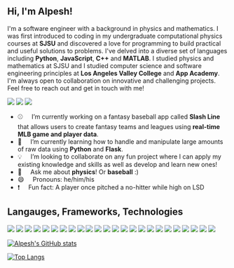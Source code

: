 ## Hi, I'm Alpesh!

I'm a software engineer with a background in physics and mathematics. I was first introduced to coding in my undergraduate computational physics courses at **SJSU** and discovered a love for programming to build practical and useful solutions to problems.  I've delved into a diverse set of languages including **Python**, **JavaScript**, **C++** and **MATLAB**. I studied physics and mathematics at SJSU and I studied computer science and software engineering principles at **Los Angeles Valley College** and **App Academy**. I'm always open to collaboration on innovative and challenging projects. Feel free to reach out and get in touch with me!

[<img src="https://img.shields.io/badge/LinkedIn-0077B5?style=for-the-badge&logo=linkedin&logoColor=white" />](https://www.linkedin.com/in/alpeshvyas-627/) <img src="https://img.shields.io/badge/Gmail alpesh.vyas627@gmail.com-D14836?style=for-the-badge&logo=gmail&logoColor=white" /> [<img src="https://img.shields.io/badge/Portfolio-0077B5?style=for-the-badge&logo={LOGO-NAME}&logoColor=white" />](https://www.alpeshvyas.com/)

- :baseball:&nbsp;&nbsp;&nbsp;&nbsp;&nbsp;I’m currently working on a fantasy baseball app called **Slash Line** that allows users to create fantasy teams and leagues using **real-time MLB game and player data**.
- :file_folder:&nbsp;&nbsp;&nbsp;&nbsp;&nbsp;I’m currently learning how to handle and manipulate large amounts of raw data using **Python** and **Flask**.
- :bulb:&nbsp;&nbsp;&nbsp;&nbsp;&nbsp;I’m looking to collaborate on any fun project where I can apply my existing knowledge and skills as well as develop and learn new ones!
- 💬&nbsp;&nbsp;&nbsp;&nbsp;&nbsp;Ask me about **physics**! Or **baseball** :)
- 😄&nbsp;&nbsp;&nbsp;&nbsp;&nbsp;Pronouns: he/him/his
- :heavy_exclamation_mark:&nbsp;&nbsp;&nbsp;&nbsp;&nbsp;Fun fact: A player once pitched a no-hitter while high on LSD

## Langauges, Frameworks, Technologies

<img src="https://img.shields.io/badge/Python-3776AB?style=for-the-badge&logo=python&logoColor=white" /> <img src="https://img.shields.io/badge/JavaScript-323330?style=for-the-badge&logo=javascript&logoColor=F7DF1E" /> <img src="https://img.shields.io/badge/C%2B%2B-00599C?style=for-the-badge&logo=c%2B%2B&logoColor=white" /> <img src="https://img.shields.io/badge/HTML5-E34F26?style=for-the-badge&logo=html5&logoColor=white" /> <img src="https://img.shields.io/badge/CSS3-1572B6?style=for-the-badge&logo=css3&logoColor=white" /> <img src="https://img.shields.io/badge/Visual_Studio_Code-0078D4?style=for-the-badge&logo=visual%20studio%20code&logoColor=white" /> <img src="https://img.shields.io/badge/Amazon_AWS-232F3E?style=for-the-badge&logo=amazon-aws&logoColor=white" /> <img src="https://img.shields.io/badge/Git-F05032?style=for-the-badge&logo=git&logoColor=white" /> <img src="https://img.shields.io/badge/Postman-FF6C37?style=for-the-badge&logo=Postman&logoColor=white" /> <img src="https://img.shields.io/badge/Docker-2CA5E0?style=for-the-badge&logo=docker&logoColor=white" /> <img src="https://img.shields.io/badge/Heroku-430098?style=for-the-badge&logo=heroku&logoColor=white" /> <img src="https://img.shields.io/badge/Flask-000000?style=for-the-badge&logo=flask&logoColor=white" /> <img src="https://img.shields.io/badge/React_Router-CA4245?style=for-the-badge&logo=react-router&logoColor=white" /> <img src="https://img.shields.io/badge/Redux-593D88?style=for-the-badge&logo=redux&logoColor=white" /> <img src="https://img.shields.io/badge/Material--UI-0081CB?style=for-the-badge&logo=material-ui&logoColor=white" /> <img src="https://img.shields.io/badge/React-20232A?style=for-the-badge&logo=react&logoColor=61DAFB" /> <img src="https://img.shields.io/badge/Markdown-000000?style=for-the-badge&logo=markdown&logoColor=white" /> <img src="https://img.shields.io/badge/Jupyter-F37626.svg?&style=for-the-badge&logo=Jupyter&logoColor=white" /> <img src="https://img.shields.io/badge/RASPBERRY%20PI-C51A4A.svg?&style=for-the-badge&logo=raspberry%20pi&logoColor=white" /> <img src="https://img.shields.io/badge/Express.js-404D59?style=for-the-badge&logo=express&logoColor=white" /> <img src="https://img.shields.io/badge/npm-CB3837?style=for-the-badge&logo=npm&logoColor=white" /> <img src="https://img.shields.io/badge/Node.js-43853D?style=for-the-badge&logo=node.js&logoColor=white" /> <img src="https://img.shields.io/badge/PostgreSQL-316192?style=for-the-badge&logo=postgresql&logoColor=whit" /> <img src="https://img.shields.io/badge/conda-342B029.svg?&style=for-the-badge&logo=anaconda&logoColor=white" />

[![Alpesh's GitHub stats](https://github-readme-stats.vercel.app/api?username=alpvyas&count_private=true&show_icons=true&theme=dark)](https://github.com/alpvyas/github-readme-stats)

[![Top Langs](https://github-readme-stats.vercel.app/api/top-langs/?username=alpvyas&layout=compact&theme=dark)](https://github.com/alpvyas/github-readme-stats)
<!--
**alpvyas/alpvyas** is a ✨ _special_ ✨ repository because its `README.md` (this file) appears on your GitHub profile.

Here are some ideas to get you started:

- 🔭 I’m currently working on ...
- 🌱 I’m currently learning ...
- 👯 I’m looking to collaborate on ...
- 🤔 I’m looking for help with ...
- 💬 Ask me about ...
- 📫 How to reach me: ...
- 😄 Pronouns: ...
- ⚡ Fun fact: ...
-->
